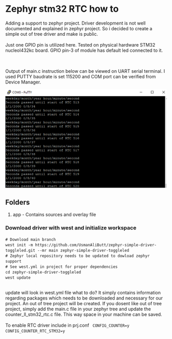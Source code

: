 # Zephyr stm32 RTC how to
Adding a support to zephyr project. Driver development is not well documented and explained in zephyr project. So i decided to create a simple out of tree driver and make is public.
<br><br>Just one GPIO pin is utilized here. Tested on physical hardware STM32 nucleol432kc board. GPIO pin-3 of module has default led connected to it.


<br><br>Output of main.c instruction below can be viewed on UART serial terminal. I used PUTTY baudrate is set 115200 and COM port can be verified from Device Manager. 

![Output on UART](Untitled.png)

<h2>Folders</h2>
<ol>
  <li>app     - Contains sources and overlay file</li>
</ol>

<h3>Download driver with west and initialize workspace</h3>
<code># Download main branch
west init -m https://github.com/UsmanAliButt/zephyr-simple-driver-toggleled.git --mr main zephyr-simple-driver-toggleled
# Zephyr local repository needs to be updated to dowload zephyr support 
# See west.yml in project for proper dependencies
cd zephyr-simple-driver-toggleled
west update</code>

<br>update will look in west.yml file what to do? It simply contains information regarding packages which needs to be downloaded
and necessary for our project. An out of tree project will be created. If you dosent like out of tree project, simply add the main.c 
file in your zephyr tree and update the counter_ll_stm32_rtc.c file. This way space in your machine can be saved.  
<br>To enable RTC driver include in prj.conf 
<code>
	CONFIG_COUNTER=y
	CONFIG_COUNTER_RTC_STM32=y
</code> 
